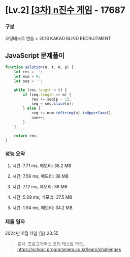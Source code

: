 # [Lv.2] [[3차] n진수 게임](https://school.programmers.co.kr/learn/courses/30/lessons/17687?language=javascript) - 17687 

### 구분

코딩테스트 연습 > 2018 KAKAO BLIND RECRUITMENT

## JavaScript 문제풀이

```js
function solution(n, t, m, p) {
    let res = '';
    let num = 0;
    let seq = '';

    while (res.length < t) {
        if (seq.length >= m) {
            res += seq[p - 1];
            seq = seq.slice(m);
        } else {
            seq += num.toString(n).toUpperCase();
            num++;
        }
    }

    return res;
}

```

### 성능 요약

1. 시간: 7.71 ms, 메모리: 38.2 MB

2. 시간: 7.59 ms, 메모리: 38 MB
3. 시간: 7.12 ms, 메모리: 38 MB
4. 시간: 5.09 ms, 메모리: 37.5 MB
5. 시간: 1.94 ms, 메모리: 34.2 MB

### 제출 일자

2024년 11월 11일 (월) 23:55

> 출처: 프로그래머스 코딩 테스트 연습, https://school.programmers.co.kr/learn/challenges
